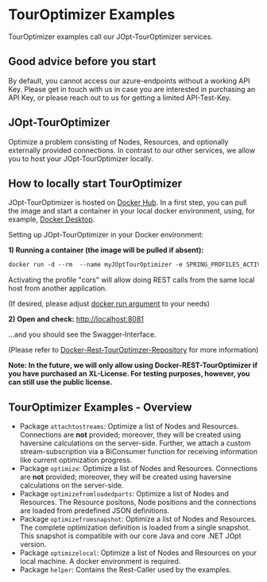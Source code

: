 # TourOptimizer Examples

TourOptimizer examples call our JOpt-TourOptimizer services.

## Good advice before you start
By default, you cannot access our azure-endpoints without a working API Key. Please get in touch with us in case you are interested in purchasing an API Key, or please reach out to us for getting a limited API-Test-Key.


## JOpt-TourOptimizer
Optimize a problem consisting of Nodes, Resources, and optionally externally provided connections. In contrast to our other services, we allow you to host your JOpt-TourOptimizer locally.

## How to locally start TourOptimizer
JOpt-TourOptimizer is hosted on <a href="https://hub.docker.com/r/dnaevolutions/jopt_touroptimizer" target="_blank">Docker Hub</a>. In a first step, you can pull the image and start a container in your local docker environment, using, for example, <a href="https://docs.docker.com/desktop/" target="_blank">Docker Desktop</a>.

Setting up JOpt-TourOptimizer in your Docker environment:


**1) Running a container (the image will be pulled if absent):**

```xml
docker run -d --rm  --name myJOptTourOptimizer -e SPRING_PROFILES_ACTIVE="cors" -p 8081:8081  dnaevolutions/jopt_touroptimizer
```

Activating the profile "cors" will allow doing REST calls from the same local host from another application.

(If desired, please adjust <a href="https://docs.docker.com/engine/reference/run/" target="_blank">docker run argument</a> to your needs)


**2) Open and check:** <a href="http://localhost:8081" target="_blank">http://localhost:8081</a>

...and you should see the Swagger-Interface.

(Please refer to <a href="https://github.com/DNA-Evolutions/Docker-REST-TourOptimizer" target="_blank">Docker-Rest-TourOptimzer-Repository</a> for more information)

**Note: In the future, we will only allow using Docker-REST-TourOptimizer if you have purchased an XL-License. For testing purposes, however, you can still use the public license.**


## TourOptimizer Examples - Overview

- Package `attachtostreams`: Optimize a list of Nodes and Resources. Connections are **not** provided; moreover, they will be created using haversine calculations on the server-side. Further, we attach a custom stream-subscription via a BiConsumer function for receiving information like current optimization progress.
- Package `optimize`: Optimize a list of Nodes and Resources. Connections are **not** provided; moreover, they will be created using haversine calculations on the server-side.
- Package `optimizefromloadedparts`: Optimize a list of Nodes and Resources. The Resource positons, Node positions and the connections are loaded from predefined JSON definitions.
- Package `optimizefromsnapshot`: Optimize a list of Nodes and Resources. The complete optimization definition is loaded from a single snapshot. This snapshot is compatible with our core Java and core .NET JOpt version.
- Package `optimizelocal`:  Optimize a list of Nodes and Resources on your local machine. A docker environment is required.
- Package `helper`: Contains the Rest-Caller used by the examples.
